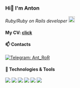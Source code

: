 ### Hi👋 I'm Anton
<p><em>Ruby/Ruby on Rails developer <img src="https://repository-images.githubusercontent.com/30962390/724e5100-9833-11e9-8add-73a6c5956c4b" width="20"> 
</em></p>

#### My CV: [click](https://an280420.github.io/cv/)

#### 📫 Contacts 

[![Telegram: Ant_RoR](https://img.shields.io/badge/-Ant_RoR-white?style=flat&logo=telegram&logoColor=black&link=https://t.me/Ant_RoR)](https://t.me/Ant_RoR/)

#### 🔧 Technologies & Tools 

![](https://img.shields.io/badge/OS-Linux-informational?style=flat&logo=linux&logoColor=white&color=0076D6)
![](https://img.shields.io/badge/Editors-Sublime_Text-informational?style=flat&logo=visual-studio-code&logoColor=white&color=0076D6)
![](https://img.shields.io/badge/Code-Ruby-informational?style=flat&logo=ruby&logoColor=white&color=0076D6)
![](https://img.shields.io/badge/Framework-Rails-informational?style=flat&logo=rubyonrails&logoColor=white&color=0076D6)
![](https://img.shields.io/badge/Shell-Bash-informational?style=flat&logo=gnu-bash&logoColor=white&color=0076D6)
![](https://img.shields.io/badge/DB-PostgreSQL_|_SQL-informational?style=flat&logo=postgresql&logoColor=white&color=0076D6)
